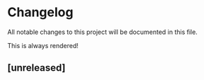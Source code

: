 # Changelog

All notable changes to this project will be documented in this file.

This is always rendered!
## [unreleased]

<!-- generated by git-cliff -->

